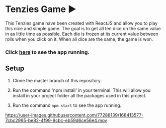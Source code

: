 #  Tenzies Game  ▶️

This Tenzies game have been created with ReactJS and allow you to play this nice and simple game.
The goal is to get all ten dice on the same value in as little time as possible. Each die is frozen at its current value between rolls when you click on it. When all dice are the same, the game is won.




### Click [here](http://francescocori.github.io/tenzies) to see the app running.


## Setup
1. Clone the master branch of this repository.

2. Run the command 'npm install' in your terminal. This will allow you install in your project folder all the packages used in this project.

3. Run the command `npm start` to see the app running.







https://user-images.githubusercontent.com/77288139/168413577-7cbc2995-be82-4f99-9cbc-eb59d6ce56e4.mov


